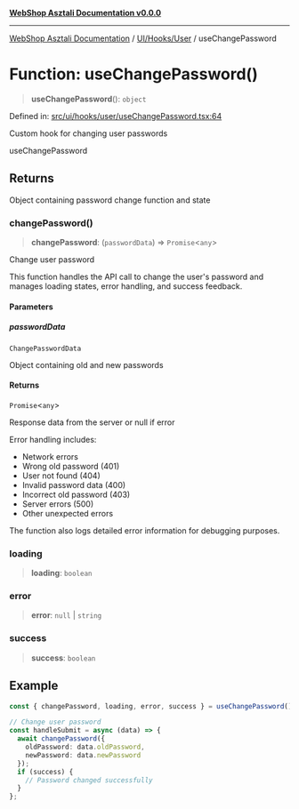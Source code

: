 [**WebShop Asztali Documentation v0.0.0**](../../../../README.md)

***

[WebShop Asztali Documentation](../../../../modules.md) / [UI/Hooks/User](../README.md) / useChangePassword

# Function: useChangePassword()

> **useChangePassword**(): `object`

Defined in: [src/ui/hooks/user/useChangePassword.tsx:64](https://github.com/yourusername/webshop_asztali/blob/db527a672c3f1c86910ae6dbab32f3919e7d7093/src/ui/hooks/user/useChangePassword.tsx#L64)

Custom hook for changing user passwords

 useChangePassword

## Returns

Object containing password change function and state

### changePassword()

> **changePassword**: (`passwordData`) => `Promise`\<`any`\>

Change user password

This function handles the API call to change the user's password and manages
loading states, error handling, and success feedback.

#### Parameters

##### passwordData

`ChangePasswordData`

Object containing old and new passwords

#### Returns

`Promise`\<`any`\>

Response data from the server or null if error

Error handling includes:
- Network errors
- Wrong old password (401)
- User not found (404)
- Invalid password data (400)
- Incorrect old password (403)
- Server errors (500)
- Other unexpected errors

The function also logs detailed error information for debugging purposes.

### loading

> **loading**: `boolean`

### error

> **error**: `null` \| `string`

### success

> **success**: `boolean`

## Example

```ts
const { changePassword, loading, error, success } = useChangePassword();

// Change user password
const handleSubmit = async (data) => {
  await changePassword({
    oldPassword: data.oldPassword,
    newPassword: data.newPassword
  });
  if (success) {
    // Password changed successfully
  }
};
```
